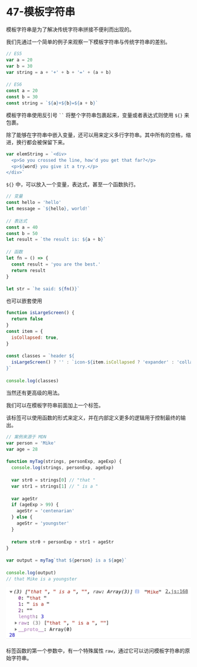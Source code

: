 # 47-模板字符串

模板字符串是为了解决传统字符串拼接不便利而出现的。

我们先通过一个简单的例子来观察一下模板字符串与传统字符串的差别。

```javascript
// ES5
var a = 20
var b = 30
var string = a + '+' + b + '=' + (a + b)

// ES6
const a = 20
const b = 30
const string = `${a}+${b}=${a + b}`
```

模板字符串使用反引号 ` `` ` 将整个字符串包裹起来，变量或者表达式则使用 `${}` 来包裹。

除了能够在字符串中嵌入变量，还可以用来定义多行字符串。其中所有的空格，缩进，换行都会被保留下来。

```javascript
var elemString = `<div>
  <p>So you crossed the line, how'd you get that far?</p>
  <p>${word} you give it a try.</p>
</div>`
```

`${}` 中，可以放入一个变量，表达式，甚至一个函数执行。

```javascript
// 变量
const hello = 'hello'
let message = `${hello}, world!`

// 表达式
const a = 40
const b = 50
let result = `the result is: ${a + b}`

// 函数
let fn = () => {
  const result = 'you are the best.'
  return result
}

let str = `he said: ${fn()}`
```

也可以嵌套使用

```javascript
function isLargeScreen() {
  return false
}
const item = {
  isCollapsed: true,
}

const classes = `header ${
  isLargeScreen() ? '' : `icon-${item.isCollapsed ? 'expander' : 'collapser'}`
}`

console.log(classes)
```

当然还有更高级的用法。

我们可以在模板字符串前面加上一个标签。

该标签可以使用函数的形式来定义，并在内部定义更多的逻辑用于控制最终的输出。

```javascript
// 案例来源于 MDN
var person = 'Mike'
var age = 28

function myTag(strings, personExp, ageExp) {
  console.log(strings, personExp, ageExp)

  var str0 = strings[0] // "that "
  var str1 = strings[1] // " is a "

  var ageStr
  if (ageExp > 99) {
    ageStr = 'centenarian'
  } else {
    ageStr = 'youngster'
  }

  return str0 + personExp + str1 + ageStr
}

var output = myTag`that ${person} is a ${age}`

console.log(output)
// that Mike is a youngster
```

![img](./assets/1-20240301114816904.png)

标签函数的第一个参数中，有一个特殊属性 `raw`，通过它可以访问模板字符串的原始字符串。

